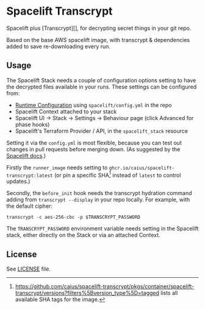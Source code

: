 # Spacelift Transcrypt

Spacelift plus [Transcrypt][], for decrypting secret things in your git repo.

Based on the base AWS spacelift image, with transcrypt & dependencies added to save re-downloading every run.

## Usage

The Spacelift Stack needs a couple of configuration options setting to have the decrypted files available in your runs. These settings can be configured from:

- [Runtime Configuration] using `spacelift/config.yml` in the repo
- Spacelift Context attached to your stack
- Spacelift UI -> Stack -> Settings -> Behaviour page (click Advanced for phase hooks)
- Spacelift's Terraform Provider / API, in the `spacelift_stack` resource

[Runtime Configuration]: https://docs.spacelift.io/concepts/configuration/runtime-configuration/

Setting it via the `config.yml` is most flexible, because you can test out changes in pull requests before merging down. (As suggested by the [Spacelift docs][runtime config suggestion].)

[runtime config suggestion]: https://docs.spacelift.io/concepts/configuration/runtime-configuration/#purpose-of-runtime-configuration

Firstly the `runner_image` needs setting to `ghcr.io/caius/spacelift-transcrypt:latest` (or pin a specific SHA[^1] instead of `latest` to control updates.)

[^1]: <https://github.com/caius/spacelift-transcrypt/pkgs/container/spacelift-transcrypt/versions?filters%5Bversion_type%5D=tagged> lists all available SHA tags for the image.

Secondly, the `before_init` hook needs the transcrypt hydration command adding from `transcrypt --display` in your repo locally. For example, with the default cipher:

```shell
transcrypt -c aes-256-cbc -p $TRANSCRYPT_PASSWORD
```

The `TRANSCRYPT_PASSWORD` environment variable needs setting in the Spacelift stack, either directly on the Stack or via an attached Context.

## License

See [LICENSE](./LICENSE) file.
